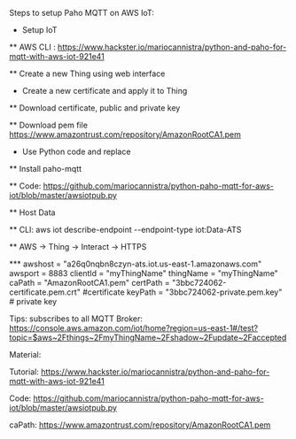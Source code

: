 Steps to setup Paho MQTT on AWS IoT:

* Setup IoT

** AWS CLI : https://www.hackster.io/mariocannistra/python-and-paho-for-mqtt-with-aws-iot-921e41

** Create a new Thing using web interface

* Create a new certificate and apply it to Thing

** Download certificate, public and private key

** Download pem file https://www.amazontrust.com/repository/AmazonRootCA1.pem

* Use Python code and replace 

** Install paho-mqtt

** Code: https://github.com/mariocannistra/python-paho-mqtt-for-aws-iot/blob/master/awsiotpub.py

** Host Data

** CLI: aws iot describe-endpoint --endpoint-type iot:Data-ATS

** AWS -> Thing -> Interact -> HTTPS

*** awshost = "a26q0nqbn8czyn-ats.iot.us-east-1.amazonaws.com"
awsport = 8883
clientId = "myThingName"
thingName = "myThingName"
caPath = "AmazonRootCA1.pem"
certPath = "3bbc724062-certificate.pem.crt" #certificate
keyPath = "3bbc724062-private.pem.key" # private key


Tips:
subscribes to all
MQTT Broker: https://console.aws.amazon.com/iot/home?region=us-east-1#/test?topic=$aws~2Fthings~2FmyThingName~2Fshadow~2Fupdate~2Faccepted

Material:

Tutorial: https://www.hackster.io/mariocannistra/python-and-paho-for-mqtt-with-aws-iot-921e41

Code: https://github.com/mariocannistra/python-paho-mqtt-for-aws-iot/blob/master/awsiotpub.py

caPath: https://www.amazontrust.com/repository/AmazonRootCA1.pem

